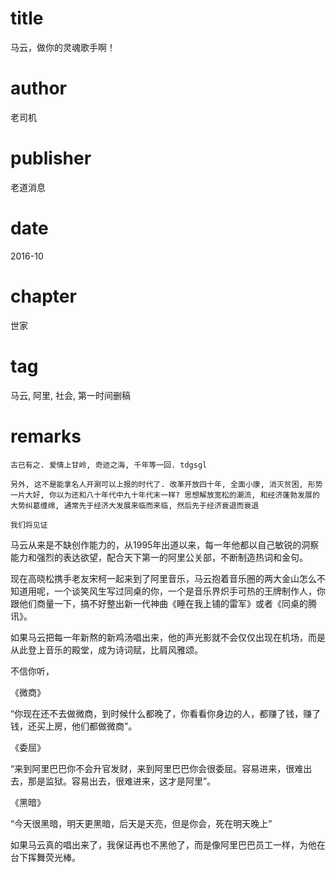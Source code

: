 # title
马云，做你的灵魂歌手啊！

# author
老司机

# publisher
老道消息

# date
2016-10

# chapter
世家

# tag
马云, 阿里, 社会, 第一时间删稿

# remarks
`古已有之. 爱情上甘岭, 奇迹之海, 千年等一回. tdgsgl`

`另外, 这不是能拿名人开涮可以上报的时代了. 改革开放四十年, 全面小康, 消灭贫困, 形势一片大好, 你以为还和八十年代中九十年代末一样? 思想解放宽松的潮流, 和经济蓬勃发展的大势纠葛缠绵, 通常先于经济大发展来临而来临, 然后先于经济衰退而衰退`

`我们将见证`

马云从来是不缺创作能力的，从1995年出道以来，每一年他都以自己敏锐的洞察能力和强烈的表达欲望，配合天下第一的阿里公关部，不断制造热词和金句。



现在高晓松携手老友宋柯一起来到了阿里音乐，马云抱着音乐圈的两大金山怎么不知道用呢，一个谈笑风生写过同桌的你，一个是音乐界炽手可热的王牌制作人，你跟他们商量一下，搞不好整出新一代神曲《睡在我上铺的雷军》或者《同桌的腾讯》。



如果马云把每一年新熬的新鸡汤唱出来，他的声光影就不会仅仅出现在机场，而是从此登上音乐的殿堂，成为诗词赋，比肩风雅颂。



不信你听，



《微商》



“你现在还不去做微商，到时候什么都晚了，你看看你身边的人，都赚了钱，赚了钱，还买上房，他们都做微商”。



《委屈》



“来到阿里巴巴你不会升官发财，来到阿里巴巴你会很委屈。容易进来，很难出去，那是监狱。容易出去，很难进来，这才是阿里”。



《黑暗》



“今天很黑暗，明天更黑暗，后天是天亮，但是你会，死在明天晚上” 



如果马云真的唱出来了，我保证再也不黑他了，而是像阿里巴巴员工一样，为他在台下挥舞荧光棒。


